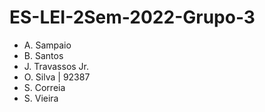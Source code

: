 # ES-LEI-2Sem-2022-Grupo-3

* A. Sampaio
* B. Santos
* J. Travassos Jr.
* O. Silva | 92387
* S. Correia
* S. Vieira